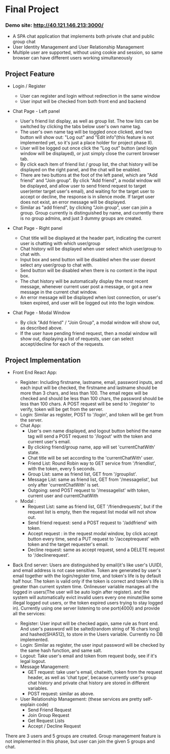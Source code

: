 # Final Project
### Demo site: http://40.121.146.213:3000/
* A SPA chat application that implements both private chat and public group chat
* User Identity Management and User Relationship Management
* Multiple user are supported, without using cookie and session, so same browser can have different users working simultaneously

## Project Feature
* Login / Register
    * User can register and login without redirection in the same window
    * User input will be checked from both front end and backend

* Chat Page - Left panel
    * User's friend list display, as well as group list. The tow lists can be switched by clicking the tabs below user's own name tag.
    * The user's own name tag will be toggled once clicked, and two button will show out: "Log out" and "Edit info"(this feature is not implemented yet, so it's just a place holder for project phase II).
    * User will be logged out once click the "Log out" button (and login window will be displayed), or just simply close the current browser tab.
    * By click each item of friend list / group list, the chat history will be displayed on the right panel, and the chat will be enabled.
    * There are two buttons at the foot of the left panel, which are "Add friend" and "Join group". By click "Add friend", a modal window will be displayed, and allow user to send friend request to target user(enter target user's email), and waiting for the target user to accept or decline, the response is in silence mode. If target user does not exist, an error message will be displayed.
    * Similar as "add friend", by clicking "Join group", user can join a group. Group currently is distinguished by name, and currently there is no group admins, and just 3 dummy groups are created.
   
* Chat Page - Right panel
    * Chat title will be displayed at the header part, indicating the current user is chatting with which user/group
    * Chat history will be displayed when user select which user/group to chat with. 
    * Input box and send button will be disabled when the user doesnt select any user/group to chat with.
    * Send button will be disabled when there is no content in the input box.
    * The chat history will be automatically display the most recent message, whenever current user post a message, or got a new message in the current chat window.
    * An error message will be displayed when lost connection, or user's token expired, and user will be logged out into the login window.
    
* Chat Page - Modal Window
    * By click "Add friend" / "Join Group", a modal window will show out, as described above.
    * If the user have pending friend request, then a modal window will show out, displaying a list of requests, user can select accept/decline for each of the requests.
    
## Project Implementation
* Front End React App:
    * Register: Including firstname, lastname, email, password inputs, and each input will be checked, the firstname and lastname should be more than 3 chars, and less than 100. The email regex will be checked and should be less than 100 chars, the password should be less than 100 chars. A POST request will be send to '/register' to verify, token will be get from the server.
    * Login: Similar as register, POST to '/login', and token will be get from the server.
    * Chat App:
        * User's own name displayed, and logout button behind the name tag will send a POST request to '/logout' with the token and current user's email.
        * By clicking friend/group name, app will set 'currentChatWith' state.
        * Chat title will be set according to the 'currentChatWith' user.
        * Friend List: Round Robin way to GET service from '/friendlist', with the token, every 5 seconds.
        * Group List: same as friend list, GET from '/grouplist'.
        * Message List: same as friend list, GET from '/messagelist', but only after 'currentChatWith' is set.
        * Outgoing: send POST request to '/messagelist' with token, current user and currentChatWith
    * Modal :
        * Request List: same as friend list, GET '/friendrequests', but if the request list is empty, then the request list modal will not show out.
        * Send friend request: send a POST request to '/addfriend' with token.
        * Accept request : in the request modal window, by click accept button every time, send a PUT request to '/acceptrequest' with token and the target requester's email. 
        * Decline request: same as accept request, send a DELETE request to '/declinerequest'.

* Back End server:
Users are distinguished by email(it's like user's UUID), and email address is not case sensitive. 
Token are generated by user's email together with the login/register time, and token's life is by default half hour. The token is valid only if the token is correct and token's life is greater than current system time.
Onlineuser variable manages all the logged in users(The user will be auto login after register). and the system will automatically evict invalid users every one minute(like some illegal logged out users, or the token expired users trying to stay logged in).
Currently using one server listening to one port(4000) and provide all the services:
    * Register: User input will be checked again, same rule as front end. And user's password will be salted(random string of 16 chars long) and hashed(SHA512), to store in the Users variable. Currently no DB implemented. 
    * Login: Similar as register, the user input password will be checked by the same hash function, and same salt.
    * Logout: Take user's email and token from request body, see if it's legal logout.
    * Message Management: 
        * GET request: take user's email, chatwith, token from the request header, as well as 'chat type', because currently user's group chat history and private chat history are stored in different variables.
        * POST request: similar as above.
    * User Relationship Management: (these services are pretty self-explain code)
        * Send Friend Request 
        * Join Group Request
        * Get Request Lists
        * Accept / Decline Request
        
There are 3 users and 5 groups are created. Group management feature is not implemented in this phase, but user can join the given 5 groups and chat. 
      
